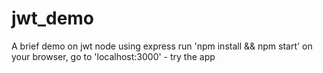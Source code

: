 # jwt_demo
A brief demo on jwt node using express
run 'npm install && npm start'
on your browser, go to 'localhost:3000' - try the app
